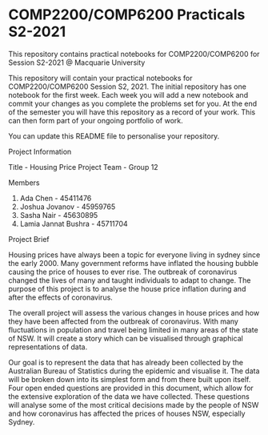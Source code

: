 # COMP2200/COMP6200 Practicals S2-2021
This repository contains practical notebooks for COMP2200/COMP6200 for Session S2-2021 @ Macquarie University

This repository will contain your practical notebooks for COMP2200/COMP6200 Session S2, 2021. The initial repository has one notebook for the first week. Each week you will add a new notebook and commit your changes as you complete the problems set for you. At the end of the semester you will have this repository as a record of your work. This can then form part of your ongoing portfolio of work.

You can update this README file to personalise your repository.

Project Information

Title - Housing Price Project
Team - Group 12

Members

1. Ada Chen - 45411476
2. Joshua Jovanov - 45959765
3. Sasha Nair - 45630895
4. Lamia Jannat Bushra - 45711704

Project Brief

Housing prices have always been a topic for everyone living in sydney since the early 2000. Many government reforms have inflated the housing bubble causing the price of houses to ever rise. The outbreak of coronavirus changed the lives of many and taught individuals to adapt to change. The purpose of this project is to analyse the house price inflation during and after the effects of coronavirus.

The overall project will assess the various changes in house prices and how they have been affected from the outbreak of coronavirus. With many fluctuations in population and travel being limited in many areas of the state of NSW. It will create a story which can be visualised through graphical representations of data.

Our goal is to represent the data that has already been collected by the Australian Bureau of Statistics during the epidemic and visualise it. The data will be broken down into its simplest form and from there built upon itself. Four open ended questions are provided in this document, which allow for the extensive exploration of the data we have collected. These questions will analyse some of the most critical decisions made by the people of NSW and how coronavirus has affected the prices of houses NSW, especially Sydney.